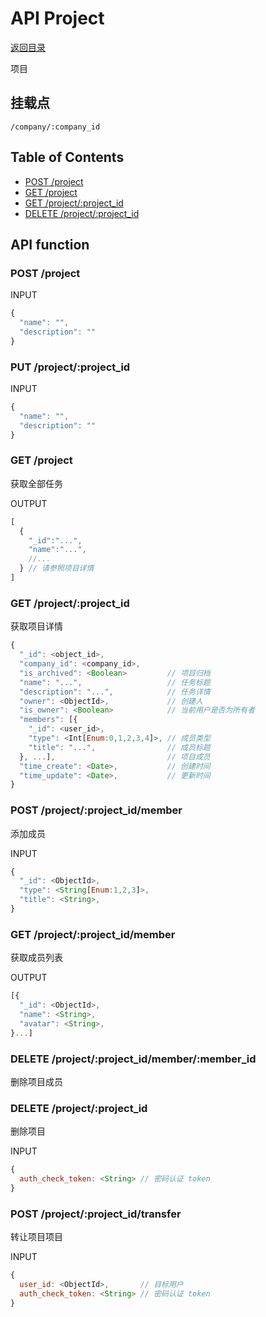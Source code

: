 # API Project

[返回目录](index.md)

项目

## 挂载点

```
/company/:company_id
```

## Table of Contents

* [POST /project](#post-project)
* [GET /project](#get-company-company_id-project)
* [GET /project/:project_id](#get-company-company_id-project-project_id)
* [DELETE /project/:project_id](#delete-company-company_id-project-project_id)

## API function

### POST /project

INPUT
```javascript
{
  "name": "",
  "description": ""
}
```

### PUT /project/:project_id

INPUT
```javascript
{
  "name": "",
  "description": ""
}
```

### GET /project

获取全部任务

OUTPUT
```javascript
[
  {
    "_id":"...",
    "name":"...",
    //...
  } // 请参照项目详情
]
```

### GET /project/:project_id

获取项目详情

```javascript
{
  "_id": <object_id>,
  "company_id": <company_id>,
  "is_archived": <Boolean>         // 项目归档
  "name": "...",                   // 任务标题
  "description": "...",            // 任务详情
  "owner": <ObjectId>,             // 创建人
  "is_owner": <Boolean>            // 当前用户是否为所有者
  "members": [{
    "_id": <user_id>,
    "type": <Int[Enum:0,1,2,3,4]>, // 成员类型
    "title": "...",                // 成员标题
  }, ...],                         // 项目成员
  "time_create": <Date>,           // 创建时间
  "time_update": <Date>,           // 更新时间
}
```

### POST /project/:project_id/member

添加成员

INPUT
```javascript
{
  "_id": <ObjectId>,
  "type": <String[Enum:1,2,3]>,
  "title": <String>,
}
```

### GET /project/:project_id/member

获取成员列表

OUTPUT
```javascript
[{
  "_id": <ObjectId>,
  "name": <String>,
  "avatar": <String>,
}...]
```

### DELETE /project/:project_id/member/:member_id

删除项目成员

### DELETE /project/:project_id

删除项目

INPUT
```javascript
{
  auth_check_token: <String> // 密码认证 token
}
```

### POST /project/:project_id/transfer

转让项目项目

INPUT
```javascript
{
  user_id: <ObjectId>,       // 目标用户
  auth_check_token: <String> // 密码认证 token
}
```
